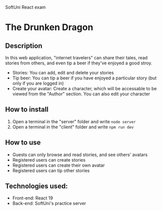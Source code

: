SoftUni React exam

# The Drunken Dragon

## Description

In this web application, "internet travelers" can share their tales, read stories from others, and even tip a beer if they've enjoyed a good stroy.

  - Stories: You can add, edit and delete your stories
  - Tip beer: You can tip a beer if you have enjoyed a particular story (but only if you are logged in)
  - Create your avatar: Create a character, which will be accessable to be viewed from the "Author" section. You can also edit your character

## How to install

  1. Open a terminal in the "server" folder and write `node server`
  2. Open a terminal in the "client" folder and write `npm run dev`

## How to use

  - Guests can only browse and read stories, and see others' avatars
  - Registered users can create stories
  - Registered users can create their own avatar
  - Registered users can tip other stories

## Technologies used:

  - Front-end: React 19
  - Back-end: SoftUni's practice server
